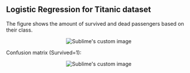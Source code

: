 ## Logistic Regression for Titanic dataset  
The figure shows the amount of survived and dead passengers based on their class.  
<p align="center">
  <img src="https://github.com/hamedmokazemi/LogisticRegression/blob/main/countplot_pclass_survived.png" alt="Sublime's custom image"/>
</p> 
  
Confusion matrix (Survived=1):   
<p align="center">
  <img src="https://github.com/hamedmokazemi/LogisticRegression/blob/main/CM.png" alt="Sublime's custom image"/>
</p> 
